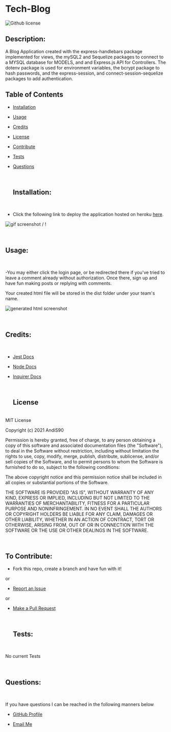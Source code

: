 # Tech-Blog

![Github license](https://img.shields.io/badge/License-MIT-blue.svg)

## Description:

A Blog Application created with the express-handlebars package implemented for views, the mySQL2 and Sequelize packages to connect to a MYSQL database for MODELS, and and Express.js API for Controllers. The dotenv package is used for environment variables, the bcrypt package to hash passwords, and the express-session, and connect-session-sequelize packages to add authentication.

## Table of Contents

- [Installation](#installation) <br>
- [Usage](#usage) <br>
- [Credits](#credits) <br>
- [License](#license) <br>
- [Contribute](#contributions) <br>
- [Tests](#tests) <br>
- [Questions](#questions) <br>

  <br>

  ## <span id="installation"> Installation: </span>

  <br>

- Click the following link to deploy the application hosted on heroku [here](https://polar-savannah-37169.herokuapp.com/).

![ gif screenshot](./public/images/tech-blog-acnh-screenshot.gif) / ! [](./public/images/tech-blog-acnh-screenshot.gif)

  <br>

## <span id="usage"> Usage: </span>

  <br>

-You may either click the login page, or be redirected there if you've tried to leave a comment already without authorization. Once there, sign up and have fun making posts or replying with comments.

Your created html file will be stored in the dist folder under your team's name.

![generated html screenshot](./assets/images/screenshot.png)

  <br>  
  
  ## <span id="credits"> Credits: <span>
  
  <br>
  
  - [Jest Docs](https://archive.jestjs.io/docs/en/22.x/getting-started)

- [Node Docs](https://nodejs.org/en/docs/)

- [Inquirer Docs](https://www.npmjs.com/package//inquirer#documentation)

  <br>

  ## <span id="license"> License </span>

<br>
MIT License

Copyright (c) 2021 AndiS90

Permission is hereby granted, free of charge, to any person obtaining a copy
of this software and associated documentation files (the "Software"), to deal
in the Software without restriction, including without limitation the rights
to use, copy, modify, merge, publish, distribute, sublicense, and/or sell
copies of the Software, and to permit persons to whom the Software is
furnished to do so, subject to the following conditions:

The above copyright notice and this permission notice shall be included in all
copies or substantial portions of the Software.

THE SOFTWARE IS PROVIDED "AS IS", WITHOUT WARRANTY OF ANY KIND, EXPRESS OR
IMPLIED, INCLUDING BUT NOT LIMITED TO THE WARRANTIES OF MERCHANTABILITY,
FITNESS FOR A PARTICULAR PURPOSE AND NONINFRINGEMENT. IN NO EVENT SHALL THE
AUTHORS OR COPYRIGHT HOLDERS BE LIABLE FOR ANY CLAIM, DAMAGES OR OTHER
LIABILITY, WHETHER IN AN ACTION OF CONTRACT, TORT OR OTHERWISE, ARISING FROM,
OUT OF OR IN CONNECTION WITH THE SOFTWARE OR THE USE OR OTHER DEALINGS IN THE
SOFTWARE.

  <br>
  
  ## <span id="contributions"> To Contribute: </span>

- Fork this repo, create a branch and have fun with it!

or

- [Report an Issue](https://github.com/AndiS90/Tech-Blog/issues)

or

- [Make a Pull Request](https://github.com/AndiS90/Tech-Blog/pulls)

  <br>

  ## <span id="tests"> Tests: </span>

  <br>

No current Tests

  <br>
  
  ## <span id="questions"> Questions: </span>
  
  <br>

If you have questions I can be reached in the following manners below

- [GitHub Profile](https://github.com/AndiS90)

- [Email Me](andrea.strickland1990@gmail.com)

  <br>
